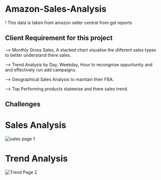 # Amazon-Sales-Analysis
! This data is taken from amazon seller central from gst reports

## Client Requirement for this project
--> Monthly Gross Sales, A stacked chart visualise the diiferent sales types to better understand there sales.

--> Trend Analysis by Day, Weekday, Hour to recongnise oppurtunity and and effectively run add campaigns.

--> Geographical Sales Analysis to maintain their FBA.

--> Top Performing products statewise and there sales trend.

## Challenges

# Sales Analysis
![sales page 1](https://github.com/SanjaySArkasali/Amazon-Sales-Analysis/assets/121194268/e31ab361-cdaa-457b-a895-b8a01477016d)

# Trend Analysis
![Trend Page 2](https://github.com/SanjaySArkasali/Amazon-Sales-Analysis/assets/121194268/c200f0bf-76a3-4a9d-9fe0-c943d7bfb868)


